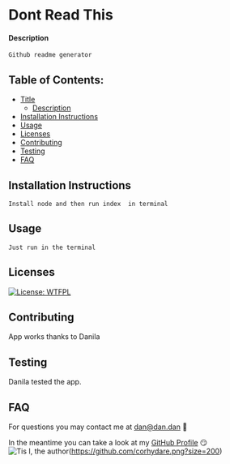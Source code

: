 
# Dont Read This
  
#### Description
  ``` 
  Github readme generator
  ```

## Table of Contents:
- [Title](#Dont%20Read%20This)
  * [Description](#description)
- [Installation Instructions](#installation%20instructions)
- [Usage](#usage)
- [Licenses](#licenses)
- [Contributing](#contributing)
- [Testing](#testing)
- [FAQ](#faq)

## Installation Instructions
```
Install node and then run index  in terminal
```

## Usage
```
Just run in the terminal
```

## Licenses
[![License: WTFPL](https://img.shields.io/badge/License-WTFPL-brightgreen.svg)](http://www.wtfpl.net/about/)<br/>

## Contributing
App works thanks to Danila

## Testing
Danila tested the app.

## FAQ

For questions you may contact me at [dan@dan.dan](dan@dan.dan) :thinking:

In the meantime you can take a look at my [GitHub Profile](https://github.com/corhydare) :smirk:
![Tis I, the author](https://github.com/corhydare.png?size=200)(https://github.com/corhydare.png?size=200)
  
